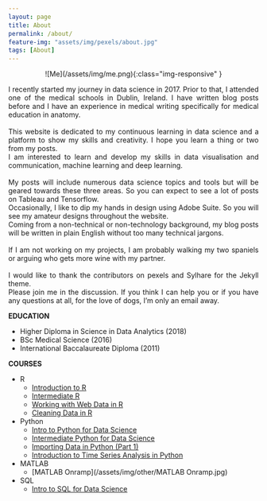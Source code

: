 ```yaml
---
layout: page
title: About
permalink: /about/
feature-img: "assets/img/pexels/about.jpg"
tags: [About]
---
```


<div style="text-align:center" markdown="1">
![Me](/assets/img/me.png){:class="img-responsive" }
</div>

<p style="text-align: justify;">
I recently started my journey in data science in 2017. Prior to that, I attended one of the medical schools in Dublin, Ireland. I have written blog posts before and I have an experience in medical writing specifically for medical education in anatomy.
<br><br>
This website is dedicated to my continuous learning in data science and a platform to show my skills and creativity. I hope you learn a thing or two from my posts.
<br>
I am interested to learn and develop my skills in data visualisation and communication, machine learning and deep learning.
<br><br>
My posts will include numerous data science topics and tools but will be geared towards these three areas. So you can expect to see a lot of posts on Tableau and Tensorflow.
<br>
Occasionally, I like to dip my hands in design using Adobe Suite. So you will see my amateur designs throughout the website.
<br>
Coming from a non-technical or non-technology background, my blog posts will be written in plain English without too many technical jargons.
<br><br>
If I am not working on my projects, I am probably walking my two spaniels or arguing who gets more wine with my partner.
<br><br>
I would like to thank the contributors on pexels and Sylhare for the Jekyll theme.
<br>
Please join me in the discussion. If you think I can help you or if you have any questions at all, for the love of dogs, I’m only an email away.
</p>

<strong>EDUCATION</strong>

+ Higher Diploma in Science in Data Analytics (2018)
+ BSc Medical Science (2016)
+ International Baccalaureate Diploma (2011)

<strong>COURSES</strong>

+ R
    - [Introduction to R](https://www.datacamp.com/statement-of-accomplishment/course/429c5263cb4959bb21af325cf7b8fa66e5892575)
    - [Intermediate R](https://www.datacamp.com/statement-of-accomplishment/course/f3aabb3493c51caf044c46c139110b1dccd58683)
    - [Working with Web Data in R](https://www.datacamp.com/statement-of-accomplishment/course/9f47b070138fb33bbff29f5ddf77ccd0849df70a)
    - [Cleaning Data in R](https://www.datacamp.com/statement-of-accomplishment/course/932d44ce48aa5ecf93add3e1e1f05818bc164f6d)
+ Python
    - [Intro to Python for Data Science](https://www.datacamp.com/statement-of-accomplishment/course/68755cfcd42f86fb15470781e4880b21bcd23633)
    - [Intermediate Python for Data Science](https://www.datacamp.com/statement-of-accomplishment/course/ab87d36dca3eadbe905f78a19f3a6b2185998133)
    - [Importing Data in Python (Part 1)](https://www.datacamp.com/statement-of-accomplishment/course/4279479e31d2261780fd96c7506e6aa6be60ddad)
    - [Introduction to Time Series Analysis in Python](https://www.datacamp.com/statement-of-accomplishment/course/f2461c099e1bc07ecba07aa482e46083aa56a03e)
+ MATLAB
    - [MATLAB Onramp](/assets/img/other/MATLAB Onramp.jpg)
+ SQL  
    - [Intro to SQL for Data Science](https://www.datacamp.com/statement-of-accomplishment/course/c276f0f0b5380e6a7dfc5a1324de8cf5d6dae505)
